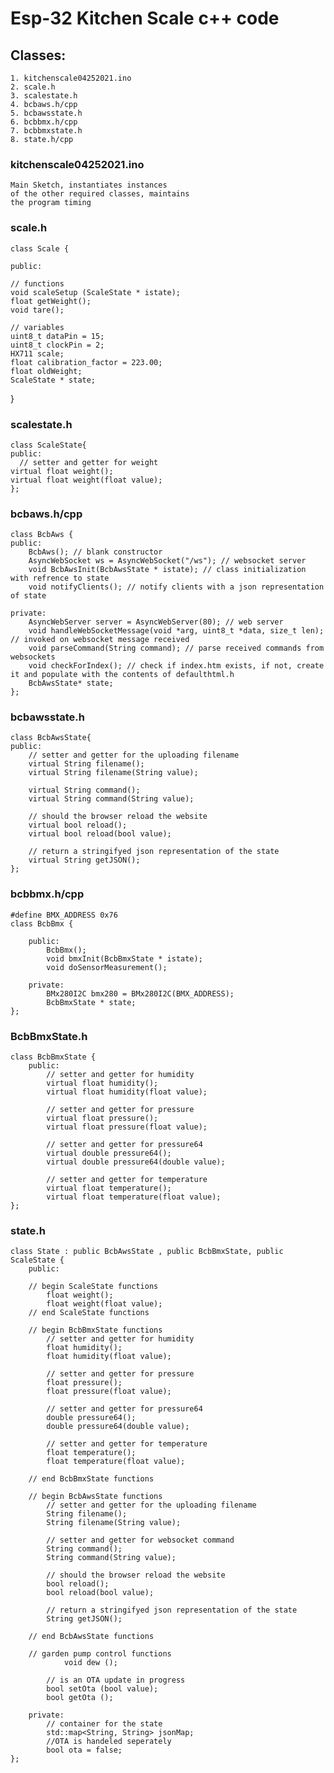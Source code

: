 # Esp-32 Kitchen Scale c++ code

## Classes:
    1. kitchenscale04252021.ino
    2. scale.h
    3. scalestate.h
    4. bcbaws.h/cpp
    5. bcbawsstate.h
    6. bcbbmx.h/cpp
    7. bcbbmxstate.h
    8. state.h/cpp

### kitchenscale04252021.ino

    Main Sketch, instantiates instances 
    of the other required classes, maintains 
    the program timing

### scale.h

    class Scale {

    public:

    // functions
    void scaleSetup (ScaleState * istate);
    float getWeight();
    void tare();

    // variables
    uint8_t dataPin = 15;
    uint8_t clockPin = 2;
    HX711 scale;
    float calibration_factor = 223.00;
    float oldWeight;
    ScaleState * state;
}

### scalestate.h

    class ScaleState{
    public:
      // setter and getter for weight
    virtual float weight();
    virtual float weight(float value);
    };

### bcbaws.h/cpp

    class BcbAws {
    public:
        BcbAws(); // blank constructor
        AsyncWebSocket ws = AsyncWebSocket("/ws"); // websocket server
        void BcbAwsInit(BcbAwsState * istate); // class initialization with refrence to state
        void notifyClients(); // notify clients with a json representation of state

    private:
        AsyncWebServer server = AsyncWebServer(80); // web server
        void handleWebSocketMessage(void *arg, uint8_t *data, size_t len); // invoked on websocket message received
        void parseCommand(String command); // parse received commands from websockets
        void checkForIndex(); // check if index.htm exists, if not, create it and populate with the contents of defaulthtml.h
        BcbAwsState* state;
    };


### bcbawsstate.h

    class BcbAwsState{
    public:
        // setter and getter for the uploading filename
        virtual String filename();
        virtual String filename(String value);
        
        virtual String command();
        virtual String command(String value);
        
        // should the browser reload the website
        virtual bool reload();
        virtual bool reload(bool value);

        // return a stringifyed json representation of the state
        virtual String getJSON();
    };

### bcbbmx.h/cpp


    #define BMX_ADDRESS 0x76
    class BcbBmx {
    
        public:
            BcbBmx();
            void bmxInit(BcbBmxState * istate);
            void doSensorMeasurement();

        private:
            BMx280I2C bmx280 = BMx280I2C(BMX_ADDRESS);
            BcbBmxState * state;
    };

### BcbBmxState.h

    class BcbBmxState {
        public:
            // setter and getter for humidity
            virtual float humidity();
            virtual float humidity(float value);

            // setter and getter for pressure
            virtual float pressure();
            virtual float pressure(float value);

            // setter and getter for pressure64
            virtual double pressure64();
            virtual double pressure64(double value);

            // setter and getter for temperature
            virtual float temperature();
            virtual float temperature(float value);
    };

### state.h

    class State : public BcbAwsState , public BcbBmxState, public ScaleState {
        public:
        
        // begin ScaleState functions
            float weight();
            float weight(float value);
        // end ScaleState functions

        // begin BcbBmxState functions
            // setter and getter for humidity
            float humidity();
            float humidity(float value);

            // setter and getter for pressure
            float pressure();
            float pressure(float value);

            // setter and getter for pressure64
            double pressure64();
            double pressure64(double value);

            // setter and getter for temperature
            float temperature();
            float temperature(float value);

        // end BcbBmxState functions

        // begin BcbAwsState functions
            // setter and getter for the uploading filename
            String filename();
            String filename(String value);

            // setter and getter for websocket command
            String command();
            String command(String value);

            // should the browser reload the website
            bool reload();
            bool reload(bool value);

            // return a stringifyed json representation of the state
            String getJSON();

        // end BcbAwsState functions

        // garden pump control functions
                void dew ();

            // is an OTA update in progress
            bool setOta (bool value);
            bool getOta ();

        private:
            // container for the state
            std::map<String, String> jsonMap;
            //OTA is handeled seperately
            bool ota = false;
    };